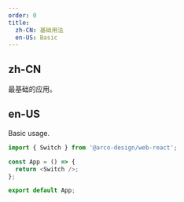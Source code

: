 ```yaml
---
order: 0
title:
  zh-CN: 基础用法
  en-US: Basic
---
```


## zh-CN

最基础的应用。

## en-US

Basic usage.

```js
import { Switch } from '@arco-design/web-react';

const App = () => {
  return <Switch />;
};

export default App;
```
